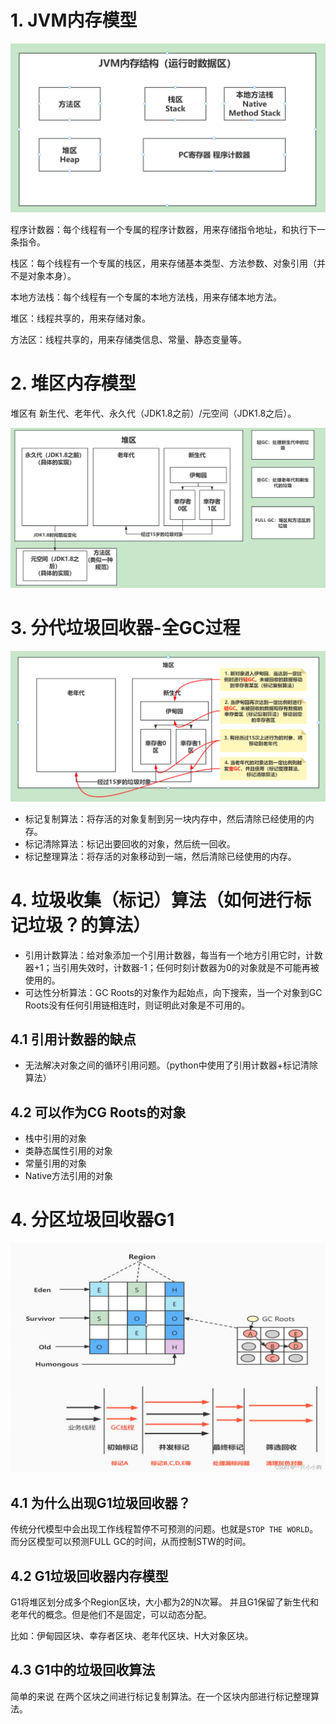 # 1. JVM内存模型

![img.png](img.png)

程序计数器：每个线程有一个专属的程序计数器，用来存储指令地址，和执行下一条指令。

栈区：每个线程有一个专属的栈区，用来存储基本类型、方法参数、对象引用（并不是对象本身）。

本地方法栈：每个线程有一个专属的本地方法栈，用来存储本地方法。

堆区：线程共享的，用来存储对象。

方法区：线程共享的，用来存储类信息、常量、静态变量等。

# 2. 堆区内存模型

堆区有 新生代、老年代、永久代（JDK1.8之前）/元空间（JDK1.8之后）。

![img_1.png](img_1.png)

# 3. 分代垃圾回收器-全GC过程

![img_3.png](img_3.png)

- 标记复制算法：将存活的对象复制到另一块内存中，然后清除已经使用的内存。
- 标记清除算法：标记出要回收的对象，然后统一回收。
- 标记整理算法：将存活的对象移动到一端，然后清除已经使用的内存。

# 4. 垃圾收集（标记）算法（如何进行标记垃圾？的算法）

- 引用计数算法：给对象添加一个引用计数器，每当有一个地方引用它时，计数器+1；当引用失效时，计数器-1；任何时刻计数器为0的对象就是不可能再被使用的。
- 可达性分析算法：GC Roots的对象作为起始点，向下搜索，当一个对象到GC Roots没有任何引用链相连时，则证明此对象是不可用的。

## 4.1 引用计数器的缺点

- 无法解决对象之间的循环引用问题。（python中使用了引用计数器+标记清除算法）

## 4.2 可以作为CG Roots的对象

- 栈中引用的对象
- 类静态属性引用的对象
- 常量引用的对象
- Native方法引用的对象

# 4. 分区垃圾回收器G1

![img_2.png](img_2.png)

## 4.1 为什么出现G1垃圾回收器？

传统分代模型中会出现工作线程暂停不可预测的问题。也就是`STOP THE WORLD`。
而分区模型可以预测FULL GC的时间，从而控制STW的时间。

## 4.2 G1垃圾回收器内存模型

G1将堆区划分成多个Region区块，大小都为2的N次幂。
并且G1保留了新生代和老年代的概念。但是他们不是固定，可以动态分配。

比如：伊甸园区块、幸存者区块、老年代区块、H大对象区块。

## 4.3 G1中的垃圾回收算法

简单的来说 在两个区块之间进行标记复制算法。在一个区块内部进行标记整理算法。


